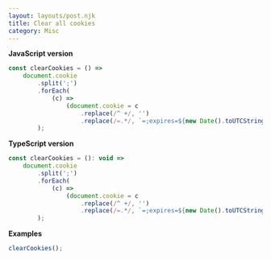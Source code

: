 ```yaml
---
layout: layouts/post.njk
title: Clear all cookies
category: Misc
---
```


**JavaScript version**

```js
const clearCookies = () =>
	document.cookie
		.split(';')
		.forEach(
			(c) =>
				(document.cookie = c
					.replace(/^ +/, '')
					.replace(/=.*/, `=;expires=${new Date().toUTCString()};path=/`)),
		);
```

**TypeScript version**

```js
const clearCookies = (): void =>
	document.cookie
		.split(';')
		.forEach(
			(c) =>
				(document.cookie = c
					.replace(/^ +/, '')
					.replace(/=.*/, `=;expires=${new Date().toUTCString()};path=/`)),
		);
```

**Examples**

```js
clearCookies();
```
